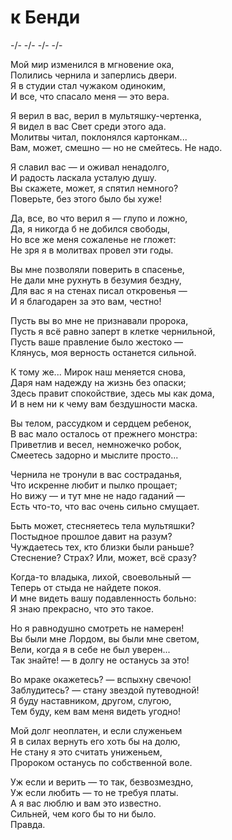 # к Бенди
-/- -/- -/- -/-

Мой мир изменился в мгновение ока,  
Полились чернила и заперлись двери.  
Я в студии стал чужаком одиноким,  
И все, что спасало меня — это вера.

Я верил в вас, верил в мультяшку-чертенка,  
Я видел в вас Свет среди этого ада.  
Молитвы читал, поклонялся картонкам...  
Вам, может, смешно — но не смейтесь. Не надо.

Я славил вас — и оживал ненадолго,   
И радость ласкала усталую душу.  
Вы скажете, может, я спятил немного?  
Поверьте, без этого было бы хуже!

Да, все, во что верил я — глупо и ложно,  
Да, я никогда б не добился свободы,  
Но все же меня сожаленье не гложет:  
Не зря я в молитвах провел эти годы.

Вы мне позволяли поверить в спасенье,  
Не дали мне рухнуть в безумия бездну,  
Для вас я на стенах писал откровенья —  
И я благодарен за это вам, честно!  

Пусть вы во мне не признавали пророка,  
Пусть я всё равно заперт в клетке чернильной,  
Пусть ваше правление было жестоко —  
Клянусь, моя верность останется сильной.  

К тому же... Мирок наш меняется снова,  
Даря нам надежду на жизнь без опаски;   
Здесь правит спокойствие, здесь мы как дома,  
И в нем ни к чему вам бездушности маска.  

Вы телом, рассудком и сердцем ребенок,  
В вас мало осталось от прежнего монстра:  
Приветлив и весел, немножечко робок,  
Смеетесь задорно и мыслите просто...

Чернила не тронули в вас состраданья,  
Что искренне любит и пылко прощает;  
Но вижу — и тут мне не надо гаданий —  
Есть что-то, что вас очень сильно смущает.  

Быть может, стесняетесь тела мультяшки?  
Постыдное прошлое давит на разум?  
Чуждаетесь тех, кто близки были раньше?  
Стеснение? Страх? Или, может, всё сразу?

Когда-то владыка, лихой, своевольный —  
Теперь от стыда не найдете покоя.  
И мне видеть вашу подавленность больно:  
Я знаю прекрасно, что это такое.  

Но я равнодушно смотреть не намерен!  
Вы были мне Лордом, вы были мне светом,  
Вели, когда я в себе не был уверен...  
Так знайте! — в долгу не останусь за это!

Во мраке окажетесь? — вспыхну свечою!  
Заблудитесь? — стану звездой путеводной!  
Я буду наставником, другом, слугою,  
Тем буду, кем вам меня видеть угодно!

Мой долг неоплатен, и если служеньем  
Я в силах вернуть его хоть бы на долю,  
Не стану я это считать униженьем,   
Пророком останусь по собственной воле.  

Уж если и верить — то так, безвозмездно,  
Уж если любить — то не требуя платы.   
А я вас люблю  и вам это известно.  
Сильней, чем кого бы то ни было.  
    Правда.   
